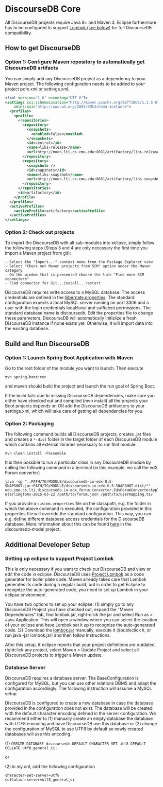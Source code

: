 # DiscourseDB Core

All DiscourseDB projects require Java 8+ and Maven 3. Eclipse furthermore has to be configured to support [Lombok (see below)](https://github.com/DiscourseDB/discoursedb-parent/blob/master/README.md#lombok-in-eclipse) for full DiscourseDB compatibility.

## How to get DiscourseDB

### Option 1: Configure Maven repository to automatically get DiscourseDB artifacts
You can simply add any DiscourseDB project as a dependency to your Maven project. The following configuration needs to be added to your project pom.xml or settings.xml.

```xml
<?xml version="1.0" encoding="UTF-8"?>
<settings xsi:schemaLocation="http://maven.apache.org/SETTINGS/1.1.0 http://maven.apache.org/xsd/settings-1.1.0.xsd" xmlns="http://maven.apache.org/SETTINGS/1.1.0"
    xmlns:xsi="http://www.w3.org/2001/XMLSchema-instance">
  <profiles>
    <profile>
      <repositories>
        <repository>
          <snapshots>
            <enabled>false</enabled>
          </snapshots>
          <id>central</id>
          <name>libs-release</name>
          <url>http://moon.lti.cs.cmu.edu:8081/artifactory/libs-release</url>
        </repository>
        <repository>
          <snapshots />
          <id>snapshots</id>
          <name>libs-snapshot</name>
          <url>http://moon.lti.cs.cmu.edu:8081/artifactory/libs-snapshot</url>
        </repository>
      </repositories>
      <id>artifactory</id>
    </profile>
  </profiles>
  <activeProfiles>
    <activeProfile>artifactory</activeProfile>
  </activeProfiles>
</settings>
```

### Option 2: Check out projects
To import the DiscourseDB with all sub-modules into eclipse, simply follow the following steps (Steps 3 and 4 are only necessary the first time you import a Maven project from git):

```
- Select the "Import..." context menu from the Package Explorer view
- Select "Check out Maven projects from SCM" option under the Maven category
- On the window that is presented choose the link "Find more SCM connectors"
- Find connector for Git...install...restart
```

DiscourseDB requires write access to a MySQL database. The access credentials are defined in the [hibernate.properties](https://raw.githubusercontent.com/DiscourseDB/discoursedb-model/master/discoursedb-model/src/main/resources/hibernate.properties). The standard configuration expects a local MySQL server running on port 3306 and a user with the login credentials local:local and sufficient permissions. The standard database name is discoursedb. Edit the properties file to change these parameters. DiscourseDB will automatically initialize a fresh DiscourseDB instance if none exists yet. Otherwise, it will import data into the existing database.

## Build and Run DiscourseDB
### Option 1: Launch Spring Boot Application with Maven
Go to the root folder of the module you want to launch.
Then execute 
```
mvn spring-boot:run
```
and maven should build the project and launch the run goal of Spring Boot.

If the build fails due to missing DiscourseDB dependencies, make sure you either have checked out and compiled (mvn install) all the projects your Boot projects depends on OR add the DiscourseDB artifactory to your settings.xml, which will take care of getting all dependencies for you.

### Option 2: Packaging
The following command builds all DiscourseDB projects, creates .jar files and creates a ```*-dist``` folder in the target folder of each DiscourseDB module which contains all external libraries necessary to run that module. 

```
mvn clean install -Passemble
```

It is then possible to run a particular class in any DiscourseDB module by calling the following command in a terminal (in this example, we call the edX Forum converter)

```
java -cp ".:PATH/TO/MODULE/discoursedb-io-edx-0.5-SNAPSHOT.jar:PATH/TO/MODULE/discoursedb-io-edx-0.5-SNAPSHOT-dist/*" edu.cmu.cs.lti.discoursedb.io.edx.forum.converter.EdxForumConverterApplication utarlingtonx-2015-03-22 /path/to/forum.json /path/to/usermapping.tsv
```
If you provide a ```custom.properties``` file on the classpath, e.g. the folder in which the above command is executed, the configuration provided in this properties file will override the standard configuration. This way, you can e.g. define different database access credentials for the DiscourseDB database. More information about this can be found [here](https://github.com/DiscourseDB/discoursedb-model/blob/master/README.md#discoursedb-configuration) in the discoursedb-model project.

## Additional Developer Setup

### Setting up eclipse to support Project Lombok
This is only necessary if you want to check out DiscourseDB and view or edit the code in eclipse. DiscourseDB uses [Project Lombok](https://projectlombok.org) as a code generator for boiler plate code. Maven already takes care that Lombok generates its code during a regular build, but in order to get Eclipse to recognize the auto-generated code, you need to set up Lombok in your eclipse environment.

You have two options to set up your eclipse:
(1) simply go to any DiscourseDB Project you have checked out, expand the "Maven Dependencies" tab, find lombok.jar, right-click the jar and select Run as > Java Application. This will open a window where you can select the location of your eclipse and have Lombok set it up to recognize the auto-generated code.
(2) Download the [lombok.jar](https://search.maven.org/remotecontent?filepath=org/projectlombok/lombok/1.16.6/lombok-1.16.6.jar) manually, execute it (doubleclick it, or run java -jar lombok.jar) and then follow instructions.

After this setup, if eclipse reports that your project definitions are outdated, rightclick any project, select Maven > Update Project and select all DiscourseDB projects to trigger a Maven update.

### Database Server
DiscourseDB requires a database server. The BaseConfiguration is configured for MySQL, but you can use other relations DBMS and adapt the configuration accordingly. The following instruction will assume a MySQL setup.

DiscourseDB is configured to create a new database in case the database provided in the configuration does not exist. The database will be created with the default character encoding defined in the server configuration. We recommend either to (1) manually create an empty database the database with UTF8 encoding and have DiscourseDB use this database or (2) change the configuration of MySQL to use UTF8 by default so newly created databases will use this encoding.

(1) ```CREATE DATABASE discoursedb
  DEFAULT CHARACTER SET utf8
  DEFAULT COLLATE utf8_general_ci;```

or

(2) in my.cnf, add the following configuration
```
character-set-server=utf8
collation-server=utf8_general_ci
```
